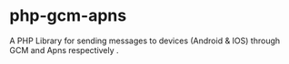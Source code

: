 # php-gcm-apns
A PHP Library for sending messages to devices (Android &amp; IOS) through GCM and Apns respectively .
